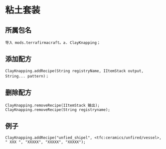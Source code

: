 # 粘土套装

## 所属包名
```zenscript
导入 mods.terrafirmacraft。a. ClayKnapping；
```

## 添加配方

```zenscript
ClayKnapping.addRecipe(String registryName, IItemStack output, String... pattern)；
```

## 删除配方

```zenscript
ClayKnapping.removeRecipe(IItemStack 输出);
ClayKnapping.removeRecipe(String registryname);
```

## 例子
```zenscript
ClayKnapping.addRecipe("unfied_shipel", <tfc:ceramics/unfired/vessel>, " XXX ", "XXXXX", "XXXXX", "XXXXX");
```